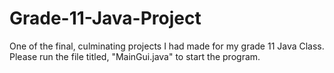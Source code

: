 # Grade-11-Java-Project
One of the final, culminating projects I had made for my grade 11 Java Class.
Please run the file titled, "MainGui.java" to start the program.
